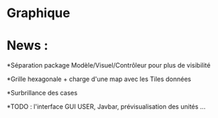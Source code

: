 # Graphique
# News :
*Séparation package Modèle/Visuel/Contrôleur pour plus de visibilité

*Grille hexagonale + charge d'une map avec les Tiles données 

*Surbrillance des cases 

*TODO : l'interface GUI USER, Javbar, prévisualisation des unités ...

